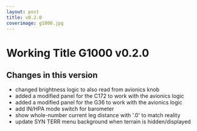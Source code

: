 ```yaml
---
layout: post
title: v0.2.0
coverimage: g1000.jpg
---
```

# Working Title G1000 v0.2.0
## Changes in this version

* changed brightness logic to also read from avionics knob
* added a modified panel for the C172 to work with the avionics logic
* added a modified panel for the G36 to work with the avionics logic
* add IN/HPA mode switch for barometer
* show whole-number current leg distance with '.0' to match reality
* update SYN TERR menu background when terrain is hidden/displayed